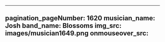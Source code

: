 ------
pagination_pageNumber: 1620
musician_name: Josh
band_name: Blossoms
img_src: images/musician1649.png
onmouseover_src: 
------